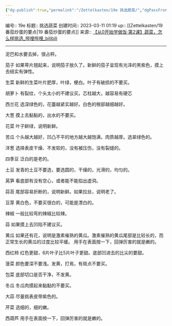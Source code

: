 ```yaml
---
{"dg-publish":true,"permalink":"/Zettelkasten/19e 挑选蔬菜/","dgPassFrontmatter":true}
---
```


编号:: 19e
标题:: 挑选蔬菜
创建时间:: 2023-03-11 01:19
up:: [[Zettelkasten/19 番茄炒蛋的要点\|19 番茄炒蛋的要点]]
来源:: [【从0开始学做饭·第2课】蔬菜，怎么样挑选_哔哩哔哩_bilibili](https://www.bilibili.com/video/BV1v84y1J7QV/?spm_id_from=pageDriver&vd_source=bcf798ace50733030b9c7e1fb6a3a349)

---
泥巴和水要去掉，很占秤。

茄子
如果萼片翘起来，说明茄子放久了。新鲜的茄子呈现有光泽的黑紫色，摸上去结实有弹性。

生菜
新鲜的生菜叶片肥厚，叶绿，梗白。叶子有破损的不要买。

胡萝卜
有裂纹，个头太小的不建议买。芯柱越大，越容易有硬芯

西兰花
选深绿色的，花蕾越紧实越好。白色的根部越细越好。

大葱
摸上去黏黏的，出水的不要买。

花菜
叶子鲜绿，说明新鲜。

苦瓜
个头越大越好，凹凸不平的地方越大越饱满，肉质越厚。选翠绿色的。

洋葱
选择表皮干燥、不发软的，没有被压伤，没有裂缝的。

四季豆
泛白的是老的。

土豆
发青的土豆不要选，要选圆的，干燥的，光滑的，均匀的。

莴笋
看底部有没有空心，或者能不能掐出虚洞。

蒜苔
尾部容易折断的，说明新鲜。如果拉丝，说明老了。

豆芽
黄白色，不要买很白的，可能是漂白的。

辣椒
一般比较弯的辣椒比较辣。

蒜
如果摸上去凹陷不建议买。

黄瓜
如果还有花，说明是激素催熟的黄瓜。激素催熟的黄瓜尾部是比较长的，而正常生长的黄瓜的过度比较平缓。
用手在表面按一下，回弹厉害的就是嫩的。

西红柿
红色更甜，6片叶子比5片叶子更甜。底部凹进去的比尖的要甜。

菠菜
颜色要深不要浅。发黄，打焉，有斑点不要买。

包菜
底部切口是否干净，不发黄。

冬瓜
冬瓜肉摸起来黏黏的不要买。

大蒜
尽量挑表皮带紫色的。

芹菜
选细的，细的嫩。

西葫芦
用手在表面按一下，回弹厉害的就是嫩的。
